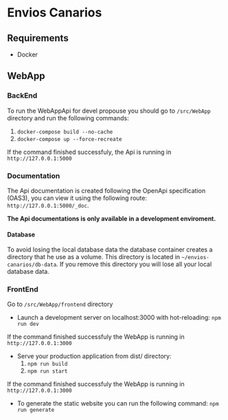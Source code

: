 # Envios Canarios

## Requirements
- Docker

## WebApp

### BackEnd

To run the WebAppApi for devel propouse you should go to `/src/WebApp` directory and run the following commands: 

1. `docker-compose build --no-cache`
2. `docker-compose up --force-recreate`

If the command finished successfuly, the Api is running in `http://127.0.0.1:5000`

### Documentation

The Api documentation is created following the OpenApi specification (OAS3), you can view it using the following route: `http://127.0.0.1:5000/_doc`.

**The Api documentations is only available in a development enviroment.**

#### Database

To avoid losing the local database data the database container creates a directory that he use as a volume. This directory is located in `~/envios-canarios/db-data`.
If you remove this directory you will lose all your local database data.

### FrontEnd

Go to `/src/WebApp/frontend` directory

- Launch a development server on localhost:3000 with hot-reloading:
`npm run dev`

If the command finished successfuly the WebApp is running in `http://127.0.0.1:3000`

- Serve your production application from dist/ directory:
    1. `npm run build`
    2. `npm run start`

If the command finished successfuly the WebApp is running in `http://127.0.0.1:3000`

- To generate the static website you can run the following command:
`npm run generate`
